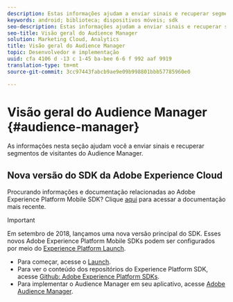 ```yaml
---
description: Estas informações ajudam a enviar sinais e recuperar segmentos de visitantes do Audience Manager.
keywords: android; biblioteca; dispositivos móveis; sdk
seo-description: Estas informações ajudam a enviar sinais e recuperar segmentos de visitantes do Audience Manager.
seo-title: Visão geral do Audience Manager
solution: Marketing Cloud, Analytics
title: Visão geral do Audience Manager
topic: Desenvolvedor e implementação
uuid: cfa 4106 d -13 c 1-45 ba-bee 6-6 f 992 aaf 9919
translation-type: tm+mt
source-git-commit: 3cc97443fabcb9ae9e09b998801bbb57785960e0

---
```



# Visão geral do Audience Manager {#audience-manager}

As informações nesta seção ajudam você a enviar sinais e recuperar segmentos de visitantes do Audience Manager.

## Nova versão do SDK da Adobe Experience Cloud

Procurando informações e documentação relacionadas ao Adobe Experience Platform Mobile SDK? Clique [aqui](https://aep-sdks.gitbook.io/docs/) para acessar a documentação mais recente.

>[!IMPORTANT]
>
>Em setembro de 2018, lançamos uma nova versão principal do SDK. Esses novos Adobe Experience Platform Mobile SDKs podem ser configurados por meio do [Experience Platform Launch](https://www.adobe.com/experience-platform/launch.html).

* Para começar, acesse o [Launch](https://launch.adobe.com/).
* Para ver o conteúdo dos repositórios do Experience Platform SDK, acesse [Github: Adobe Experience Platform SDKs](https://github.com/Adobe-Marketing-Cloud/acp-sdks).
* Para implementar o Audience Manager em seu aplicativo, acesse [Adobe Audience Manager](https://aep-sdks.gitbook.io/docs/using-mobile-extensions/adobe-audience-manager).
